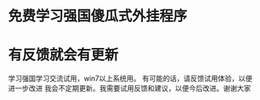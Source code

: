 # 免费学习强国傻瓜式外挂程序
# 有反馈就会有更新
学习强国学习交流试用，win7以上系统用。
有可能的话，请反馈试用体验，以便进一步改进
我会不定期更新。我需要试用反馈和建议，以便今后改进。谢谢大家
